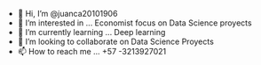 - 👋 Hi, I’m @juanca20101906
- 👀 I’m interested in ... Economist focus on Data Science proyects
- 🌱 I’m currently learning ... Deep learning
- 💞️ I’m looking to collaborate on Data Science Proyects
- 📫 How to reach me ... +57 -3213927021

<!---
juanca20101906/juanca20101906 is a ✨ special ✨ repository because its `README.md` (this file) appears on your GitHub profile.
You can click the Preview link to take a look at your changes.
--->

